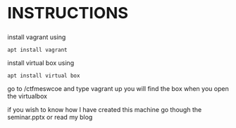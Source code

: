 <h1 style="font-size: 36px;">INSTRUCTIONS</h1>

install vagrant using
<pre><code class="language-bash">apt install vagrant</code></pre>
install virtual box using
<pre><code class="language-bash">apt install virtual box</code></pre>
go to /ctfmeswcoe and type vagrant up
you will find the box when you open the virtualbox

if you wish to know how I have created this machine go though the seminar.pptx
or read my blog
